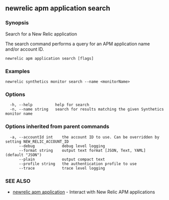 ## newrelic apm application search

### Synopsis

Search for a New Relic application

The search command performs a query for an APM application name and/or account ID.

```
newrelic apm application search [flags]
```

### Examples

```
newrelic synthetics monitor search --name <monitorName>
```

### Options

```
  -h, --help          help for search
  -n, --name string   search for results matching the given Synthetics monitor name
```

### Options inherited from parent commands

```
  -a, --accountId int    the account ID to use. Can be overridden by setting NEW_RELIC_ACCOUNT_ID
      --debug            debug level logging
      --format string    output text format [JSON, Text, YAML] (default "JSON")
      --plain            output compact text
      --profile string   the authentication profile to use
      --trace            trace level logging
```

### SEE ALSO

* [newrelic apm application](newrelic_apm_application.md)	 - Interact with New Relic APM applications

